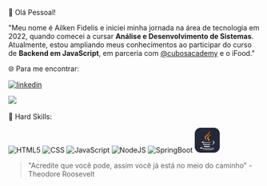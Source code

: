 🚀 Olá Pessoal!

"Meu nome é Ailken Fidelis e iniciei minha jornada na área de tecnologia em 2022, quando comecei a cursar **Análise e Desenvolvimento de Sistemas**. Atualmente, estou ampliando meus conhecimentos ao participar do curso de **Backend em JavaScript**, em parceria com [@cubosacademy](https://cubos.academy/) e o iFood."

🌐 Para me encontrar:

[![linkedin](https://img.shields.io/badge/LinkedIn-0077B5?style=for-the-badge&logo=linkedin&logoColor=white)](https://www.linkedin.com/in/ailken-fidelis/)

<a href="ailkencf@gmail.com">
  <img src="https://media.tenor.com/kXp0f-dmTXAAAAAi/%E6%94%B6%E5%88%B0-%E5%B7%A5%E4%BD%9C.gif" width="50px" />
</a>


🚨 Hard Skills:

![HTML5](https://img.shields.io/badge/HTML5-E34F26?style=for-the-badge&logo=html5&logoColor=white)
![CSS](https://img.shields.io/badge/CSS3-1572B6?style=for-the-badge&logo=css3&logoColor=white)
![JavaScript](https://img.shields.io/badge/JavaScript-323330?style=for-the-badge&logo=javascript&logoColor=F7DF1E)
![NodeJS](https://img.shields.io/badge/Node%20js-339933?style=for-the-badge&logo=nodedotjs&logoColor=white)
![SpringBoot](https://img.shields.io/badge/Spring_Boot-F2F4F9?style=for-the-badge&logo=spring-boot)
<img src="https://raw.githubusercontent.com/tandpfun/skill-icons/59059d9d1a2c092696dc66e00931cc1181a4ce1f/icons/Java-Dark.svg" width="50px"/>


> "Acredite que você pode, assim você já está no meio do caminho" - Theodore Roosevelt
